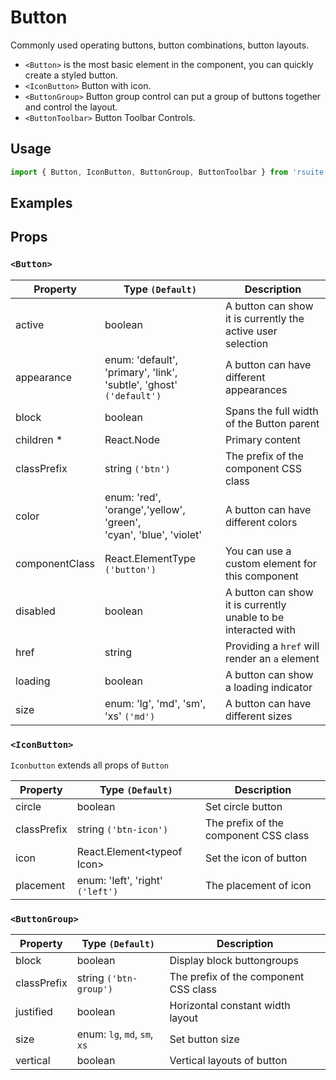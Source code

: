# Button

Commonly used operating buttons, button combinations, button layouts.

- `<Button>` is the most basic element in the component, you can quickly create a styled button.
- `<IconButton>` Button with icon.
- `<ButtonGroup>` Button group control can put a group of buttons together and control the layout.
- `<ButtonToolbar>` Button Toolbar Controls.

## Usage

```js
import { Button, IconButton, ButtonGroup, ButtonToolbar } from 'rsuite';
```

## Examples

<!--{demo}-->

## Props

### `<Button>`

| Property       | Type `(Default)`                                                         | Description                                                    |
| -------------- | ------------------------------------------------------------------------ | -------------------------------------------------------------- |
| active         | boolean                                                                  | A button can show it is currently the active user selection    |
| appearance     | enum: 'default', 'primary', 'link', 'subtle', 'ghost'<br/> `('default')` | A button can have different appearances                        |
| block          | boolean                                                                  | Spans the full width of the Button parent                      |
| children \*    | React.Node                                                               | Primary content                                                |
| classPrefix    | string `('btn')`                                                         | The prefix of the component CSS class                          |
| color          | enum: 'red', 'orange','yellow', 'green', <br/>'cyan', 'blue', 'violet'   | A button can have different colors                             |
| componentClass | React.ElementType `('button')`                                           | You can use a custom element for this component                |
| disabled       | boolean                                                                  | A button can show it is currently unable to be interacted with |
| href           | string                                                                   | Providing a `href` will render an `a` element                  |
| loading        | boolean                                                                  | A button can show a loading indicator                          |
| size           | enum: 'lg', 'md', 'sm', 'xs' `('md')`                                    | A button can have different sizes                              |

### `<IconButton>`

`Iconbutton` extends all props of `Button`

| Property    | Type `(Default)`                 | Description                           |
| ----------- | -------------------------------- | ------------------------------------- |
| circle      | boolean                          | Set circle button                     |
| classPrefix | string `('btn-icon')`            | The prefix of the component CSS class |
| icon        | React.Element&lt;typeof Icon&gt; | Set the icon of button                |
| placement   | enum: 'left', 'right' `('left')` | The placement of icon                 |

### `<ButtonGroup>`

| Property    | Type `(Default)`             | Description                           |
| ----------- | ---------------------------- | ------------------------------------- |
| block       | boolean                      | Display block buttongroups            |
| classPrefix | string `('btn-group')`       | The prefix of the component CSS class |
| justified   | boolean                      | Horizontal constant width layout      |
| size        | enum: `lg`, `md`, `sm`, `xs` | Set button size                       |
| vertical    | boolean                      | Vertical layouts of button            |
